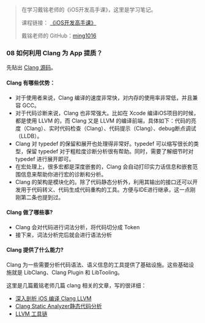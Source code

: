 > 在学习戴铭老师的《iOS开发高手课》，这里是学习笔记。
> 
> 课程链接： [《iOS开发高手课》](https://time.geekbang.org/column/intro/161?code=PbktFs%2Fw7EHB9TJpCcw1bc9KoCR%2FYLnpUmqrB0uOruk%3D)
> 
> 戴铭老师的 GitHub：[ming1016](https://github.com/ming1016)

### 08 如何利用 Clang 为 App 提质？

先贴出 [Clang 源码](https://code.woboq.org/llvm/clang/)。

#### Clang 有哪些优势：

- 对于使用者来说，Clang 编译的速度非常快，对内存的使用率非常低，并且兼容 GCC。
- 对于代码诊断来说，Clang 也非常强大。比如在 Xcode 编译iOS项目的时候，都是使用 LLVM 的，而 Clang 又是 LLVM 的编译前端，具体如下：代码的亮度（Clang）、实时代码检查（Clang）、代码提示（Clang）、debug断点调试（LLDB）。
- Clang 对 typedef 的保留和展开也处理得非常好。typedef 可以缩写很长的类型，保留 typedef 对于粗粒度诊断分析很有帮助。同时，需要了解细节时对 typedef 进行展开即可。
- 在宏处理上，很多宏都是深度嵌套的，Clang 会自动打印实力话信息和嵌套范围信息来帮助你进行宏的诊断和分析。
- Clang 的架构是模块化的。除了代码静态分析外，利用其输出的接口还可以开发用于代码转义、代码生成代码重构的工具。方便与IDE进行继承，这一点刚刚第二条也提到过。


#### Clang 做了哪些事?

- Clang 会对代码进行词法分析，将代码切分成 Token
- 接下来，词法分析完后就会进行语法分析

#### Clang 提供了什么能力?

Clang 为一些需要分析代码语法、语义信息的工具提供了基础设施。这些基础设施就是 LibClang、Clang Plugin 和 LibTooling。

这里是几篇戴铭老师几篇 clang 相关的文章，写的很详细：

- [深入剖析 iOS 编译 Clang LLVM](https://github.com/ming1016/study/wiki/深入剖析-iOS-编译-Clang---LLVM#llvm-工具链)
- [Clang Static Analyzer静态代码分析](https://github.com/ming1016/study/wiki/深入剖析-iOS-编译-Clang---LLVM#clang-static-analyzer静态代码分析)
- [LLVM 工具链](https://github.com/ming1016/study/wiki/深入剖析-iOS-编译-Clang---LLVM#llvm-工具链)